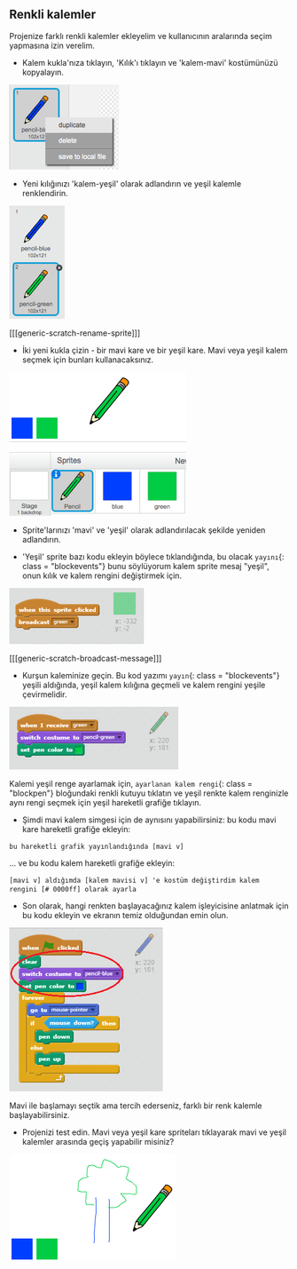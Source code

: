 ## Renkli kalemler

Projenize farklı renkli kalemler ekleyelim ve kullanıcının aralarında seçim yapmasına izin verelim.

+ Kalem kukla'nıza tıklayın, 'Kılık'ı tıklayın ve 'kalem-mavi' kostümünüzü kopyalayın.

![ekran görüntüsü](images/paint-blue-duplicate.png)

+ Yeni kılığınızı 'kalem-yeşil' olarak adlandırın ve yeşil kalemle renklendirin.

![ekran görüntüsü](images/paint-pencil-green.png)

[[[generic-scratch-rename-sprite]]]

+ İki yeni kukla çizin - bir mavi kare ve bir yeşil kare. Mavi veya yeşil kalem seçmek için bunları kullanacaksınız.

![ekran görüntüsü](images/paint-selectors.png)

+ Sprite'larınızı 'mavi' ve 'yeşil' olarak adlandırılacak şekilde yeniden adlandırın.

+ 'Yeşil' sprite bazı kodu ekleyin böylece tıklandığında, bu olacak `yayını`{: class = "blockevents"} bunu söylüyorum kalem sprite mesaj "yeşil", onun kılık ve kalem rengini değiştirmek için.

![Yeşil yayın](images/paint-broadcast-green.png)

[[[generic-scratch-broadcast-message]]]

+ Kurşun kaleminize geçin. Bu kod yazımı `yayın`{: class = "blockevents"} yeşili aldığında, yeşil kalem kılığına geçmeli ve kalem rengini yeşile çevirmelidir.

![Yeşil yayın](images/broadcast-green.png)

Kalemi yeşil renge ayarlamak için, `ayarlanan kalem rengi`{: class = "blockpen"} bloğundaki renkli kutuyu tıklatın ve yeşil renkte kalem renginizle aynı rengi seçmek için yeşil hareketli grafiğe tıklayın.

+ Şimdi mavi kalem simgesi için de aynısını yapabilirsiniz: bu kodu mavi kare hareketli grafiğe ekleyin:

```blocks
bu hareketli grafik yayınlandığında [mavi v]
```

... ve bu kodu kalem hareketli grafiğe ekleyin:

```blocks
[mavi v] aldığımda [kalem mavisi v] 'e kostüm değiştirdim kalem rengini [# 0000ff] olarak ayarla
```

+ Son olarak, hangi renkten başlayacağınız kalem işleyicisine anlatmak için bu kodu ekleyin ve ekranın temiz olduğundan emin olun.

![Kalem başlat](images/start-pencil.png)

Mavi ile başlamayı seçtik ama tercih ederseniz, farklı bir renk kalemle başlayabilirsiniz.

+ Projenizi test edin. Mavi veya yeşil kare spriteları tıklayarak mavi ve yeşil kalemler arasında geçiş yapabilir misiniz?

![ekran görüntüsü](images/paint-pens-test.png)